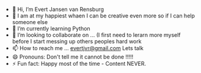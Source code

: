 - 👋 Hi, I’m Evert Jansen van Rensburg
- 👀 I am at my happiest whaen I can be creative even more so if I can help someone else
- 🌱 I’m currently learning Python
- 💞️ I’m looking to collaborate on ... (I first need to lerarn more myself before I start messing up others peoples hard work
- 📫 How to reach me ... evertjvr@gmail.com Lets talk
- 😄 Pronouns: Don't tell me it cannot be done !!!!! 
- ⚡ Fun fact: Happy most of the  time - Content NEVER.

<!---
EvertJvr/EvertJvr is a ✨ special ✨ repository because its `README.md` (this file) appears on your GitHub profile.
You can click the Preview link to take a look at your changes.
--->
